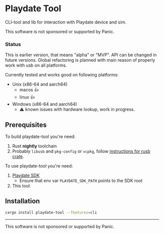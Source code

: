 # Playdate Tool

CLI-tool and lib for interaction with Playdate device and sim.

This software is not sponsored or supported by Panic.


### Status

This is earlier version, that means "alpha" or "MVP".
API can be changed in future versions.
Global refactoring is planned with main reason of properly work with usb on all platforms.

Currently tested and works good on following platforms:
- Unix (x86-64 and aarch64)
  - macos 👍
  - linux 👍
- Windows (x86-64 and aarch64)
  -  ⚠️ known issues with hardware lookup, work in progress.



## Prerequisites

To build playdate-tool you're need:
1. Rust __nightly__ toolchain
2. Probably `libusb` and `pkg-config` or `vcpkg`, follow [instructions for rusb crate][rusb].

To use playdate-tool you're need:
1. [Playdate SDK][sdk]
   - Ensure that env var `PLAYDATE_SDK_PATH` points to the SDK root
2. This tool.


[sdk]: https://play.date/dev/#cardSDK
[doc-prerequisites]: https://sdk.play.date/Inside%20Playdate%20with%20C.html#_prerequisites
[rusb]: https://crates.io/crates/rusb



## Installation

```bash
cargo install playdate-tool --features=cli
```





- - -

This software is not sponsored or supported by Panic.
